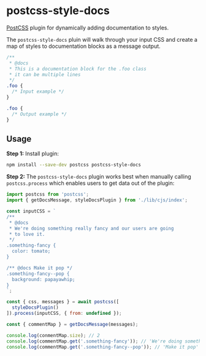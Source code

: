 # postcss-style-docs

[PostCSS] plugin for dynamically adding documentation to styles.

[PostCSS]: https://github.com/postcss/postcss

The `postcss-style-docs` pluin will walk through your input CSS and create a map of styles to documentation blocks as a message output.

```css
/**
 * @docs
 * This is a documentation block for the .foo class
 * it can be multiple lines
 */
.foo {
  /* Input example */
}
```

```css
.foo {
  /* Output example */
}
```

## Usage

**Step 1:** Install plugin:

```sh
npm install --save-dev postcss postcss-style-docs
```

**Step 2:** The `postcss-style-docs` plugin works best when manually calling `postcss.process` which enables users to get data out of the plugin:

```javascript
import postcss from 'postcss';
import { getDocsMessage, styleDocsPlugin } from './lib/cjs/index';

const inputCSS = `
/**
 * @docs
 * We're doing something really fancy and our users are going
 * to love it.
 */
.something-fancy {
  color: tomato;
}

/** @docs Make it pop */
.something-fancy--pop {
  background: papayawhip;
}
`;

const { css, messages } = await postcss([
  styleDocsPlugin()
]).process(inputCSS, { from: undefined });

const { commentMap } = getDocsMessage(messages);

console.log(conmentMap.size); // 2
console.log(commentMap.get('.something-fancy')); // 'We're doing something really fancy and our users are going to love it'
console.log(commentMap.get('.something-fancy--pop')); // 'Make it pop'
```

[official docs]: https://github.com/postcss/postcss#usage

